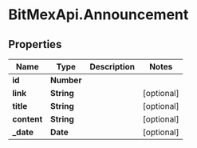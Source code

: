 # BitMexApi.Announcement

## Properties
Name | Type | Description | Notes
------------ | ------------- | ------------- | -------------
**id** | **Number** |  | 
**link** | **String** |  | [optional] 
**title** | **String** |  | [optional] 
**content** | **String** |  | [optional] 
**_date** | **Date** |  | [optional] 


